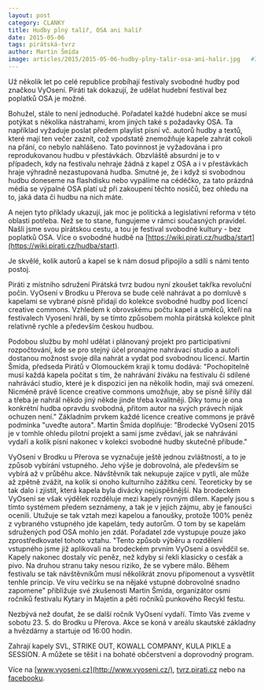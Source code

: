 ```yaml
---
layout: post
category: CLANKY
title: Hudby plný talíř, OSA ani halíř
date: 2015-05-06
tags: pirátská-tvrz
author: Martin Šmída
image: articles/2015/2015-05-06-hudby-plny-talir-osa-ani-halir.jpg   #751x422 pixelu
---
```

Už několik let po celé republice probíhají festivaly svobodné hudby pod značkou VyOsení. Piráti tak dokazují, že udělat hudební festival bez poplatků OSA je možné.

Bohužel, stále to není jednoduché. Pořadatel každé hudební akce se musí potýkat s několika nástrahami, krom jiných také s požadavky OSA. Ta například vyžaduje poslat předem playlist písní vč. autorů hudby a textů, které mají ten večer zaznít, což vpodstatě znemožňuje kapele zahrát cokoli na přání, co nebylo nahlášeno. Tato povinnost je vyžadována i pro reprodukovanou hudbu v přestávkách. Obzvláště absurdní je to v případech, kdy na festivalu nehraje žádná z kapel z OSA a i v přestávkách hraje výhradně nezastupovaná hudba. Smutné je, že i když si svobodnou hudbu doneseme na flashdisku nebo vypálíme na cédéčko, za tato prázdná média se výpalné OSA platí už při zakoupení těchto nosičů, bez ohledu na to, jaká data či hudbu na nich máte. 

A nejen tyto příklady ukazují, jak moc je politická a legislativní reforma v této oblasti potřeba. Než se to stane, fungujeme v rámci současných pravidel. Našli jsme svou pirátskou cestu, a tou je festival svobodné kultury - bez poplatků OSA. Více o svobodné hudbě na [https://wiki.pirati.cz/hudba/start](https://wiki.pirati.cz/hudba/start).

Je skvělé, kolik autorů a kapel se k nám dosud připojilo a sdílí s námi tento postoj.

Piráti z místního sdružení Pirátská tvrz budou nyní zkoušet takřka revoluční počin. VyOsení v Brodku u Přerova se bude celé nahrávat a po domluvě s kapelami se vybrané písně přidají do kolekce svobodné hudby pod licencí creative commons. Vzhledem k obrovskému počtu kapel a umělců, kteří na festivalech Vyosení hráli, by se tímto způsobem mohla pirátská kolekce plnit relativně rychle a především českou hudbou.

Podobou službu by mohl udělat i plánovaný projekt pro participativní rozpočtování, kde se pro stejný účel pronajme nahrávací studio a autoři dostanou možnost svoje díla nahrát a vydat pod svobodnou licencí. Martin Šmída, předseda Pirátů v Olomouckém kraji k tomu dodává: "Pochopitelně musí každá kapela počítat s tím, že nahrávání živáku na festivalu či sdílené nahrávácí studio, které je k dispozici jen na několik hodin, mají svá omezení. Nicméně právě licence creative commons umožňuje, aby se písně šířily dál a třeba je nahrál někdo jiný někde jinde třeba kvalitněji. Díky tomu je ona konkrétní hudba opravdu svobodná, přitom autor na svých právech nijak ochuzen není." Základním prvkem každé licence creative commons je právě podmínka "uveďte autora". Martin Šmída doplňuje: "Brodecké VyOsení 2015 je v tomhle ohledu pilotní projekt a sami jsme zvědaví, jak se nahrávání vydaří a kolik písní nakonec v kolekci svobodné hudby skutečně přibude."

VyOsení v Brodku u Přerova se vyznačuje ještě jednou zvláštností, a to je způsob vybírání vstupného. Jeho výše je dobrovolná, ale především se vybírá až v průběhu akce. Návštěvník tak nekupuje zajíce v pytli, ale může až zpětně zvážit, na kolik si onoho kulturního zážitku cení. Teoreticky by se tak dalo i zjistit, která kapela byla divácky nejúspěšnější. Na brodeckém VyOsení se však výdělek rozděluje mezi kapely rovným dílem. Kapely jsou s tímto systémem předem seznámeny, a tak je v jejich zájmu, aby je fanoušci ocenili. Utužuje se tak vztah mezi kapelou a fanoušky, protože 100% peněz z vybraného vstupného jde kapelám, tedy autorům. O tom by se kapelám sdružených pod OSA mohlo jen zdát. Pořadatel zde vystupuje pouze jako zprostředkovatel tohoto vztahu. "Tento způsob výběru a rozdělení vstupného jsme již aplikovali na brodeckém prvním VyOsení a osvědčil se. Kapely nakonec dostaly víc peněz, než kdyby si řekli klasicky o cesťák a pivo. Na druhou stranu taky nesou riziko, že se vybere málo. Během festivalu se tak návštěvníkům musí několikrát znovu připomenout a vysvětlit tenhle princip. Ve víru večírku se na nějaké vstupné dobrovolné snadno zapomene" přibližuje své zkušenosti Martin Šmída, organizátor osmi ročníků festivalu Kytary in Majetin a pěti ročníků punkového Recykl festu.

Nezbývá než doufat, že se další ročník VyOsení vydaří. Tímto Vás zveme v sobotu 23. 5. do Brodku u Přerova. Akce se koná v areálu skautské základny a hvězdárny a startuje od 16:00 hodin.

Zahrají kapely SVL, STRIKE OUT, KOWALL COMPANY, KULA PIKLE a SESSION. A můžete se těšit i na bohaté občerstvení a doprovodný program.

Více na [www.vyoseni.cz](http://www.vyoseni.cz/), [tvrz.pirati.cz](http://tvrz.pirati.cz) nebo na [facebooku](https://www.facebook.com/events/975477005804581/).
